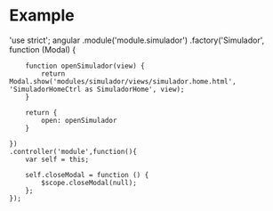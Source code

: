 # Example


'use strict';
angular
    .module('module.simulador')
    .factory('Simulador', function (Modal) {

        function openSimulador(view) {
            return Modal.show('modules/simulador/views/simulador.home.html', 'SimuladorHomeCtrl as SimuladorHome', view);
        }

        return {
            open: openSimulador
        }

    })
    .controller('module',function(){
        var self = this;
    
        self.closeModal = function () {
            $scope.closeModal(null);
        };
    });
